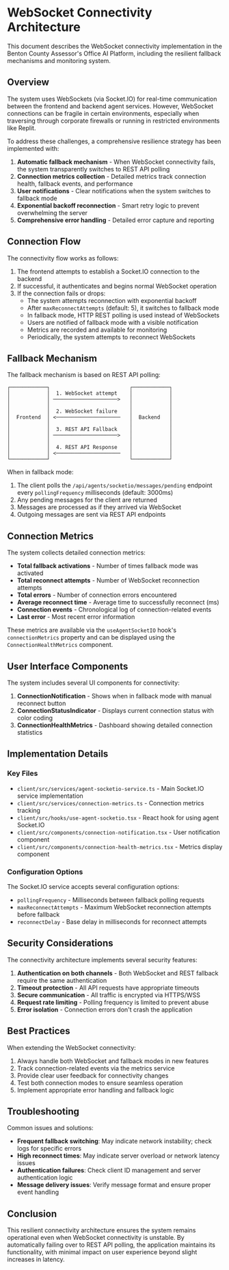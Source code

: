 # WebSocket Connectivity Architecture

This document describes the WebSocket connectivity implementation in the Benton County Assessor's Office AI Platform, including the resilient fallback mechanisms and monitoring system.

## Overview

The system uses WebSockets (via Socket.IO) for real-time communication between the frontend and backend agent services. However, WebSocket connections can be fragile in certain environments, especially when traversing through corporate firewalls or running in restricted environments like Replit.

To address these challenges, a comprehensive resilience strategy has been implemented with:

1. **Automatic fallback mechanism** - When WebSocket connectivity fails, the system transparently switches to REST API polling
2. **Connection metrics collection** - Detailed metrics track connection health, fallback events, and performance
3. **User notifications** - Clear notifications when the system switches to fallback mode
4. **Exponential backoff reconnection** - Smart retry logic to prevent overwhelming the server
5. **Comprehensive error handling** - Detailed error capture and reporting

## Connection Flow

The connectivity flow works as follows:

1. The frontend attempts to establish a Socket.IO connection to the backend
2. If successful, it authenticates and begins normal WebSocket operation
3. If the connection fails or drops:
   - The system attempts reconnection with exponential backoff
   - After `maxReconnectAttempts` (default: 5), it switches to fallback mode
   - In fallback mode, HTTP REST polling is used instead of WebSockets
   - Users are notified of fallback mode with a visible notification
   - Metrics are recorded and available for monitoring
   - Periodically, the system attempts to reconnect WebSockets

## Fallback Mechanism

The fallback mechanism is based on REST API polling:

```
┌────────────┐                          ┌────────────┐
│            │  1. WebSocket attempt    │            │
│            │ ─────────────────────>   │            │
│            │                          │            │
│            │  2. WebSocket failure    │            │
│  Frontend  │ <─────────────────────   │  Backend   │
│            │                          │            │
│            │  3. REST API Fallback    │            │
│            │ ─────────────────────>   │            │
│            │                          │            │
│            │  4. REST API Response    │            │
│            │ <─────────────────────   │            │
└────────────┘                          └────────────┘
```

When in fallback mode:

1. The client polls the `/api/agents/socketio/messages/pending` endpoint every `pollingFrequency` milliseconds (default: 3000ms)
2. Any pending messages for the client are returned
3. Messages are processed as if they arrived via WebSocket
4. Outgoing messages are sent via REST API endpoints

## Connection Metrics

The system collects detailed connection metrics:

- **Total fallback activations** - Number of times fallback mode was activated
- **Total reconnect attempts** - Number of WebSocket reconnection attempts
- **Total errors** - Number of connection errors encountered
- **Average reconnect time** - Average time to successfully reconnect (ms)
- **Connection events** - Chronological log of connection-related events
- **Last error** - Most recent error information

These metrics are available via the `useAgentSocketIO` hook's `connectionMetrics` property and can be displayed using the `ConnectionHealthMetrics` component.

## User Interface Components

The system includes several UI components for connectivity:

1. **ConnectionNotification** - Shows when in fallback mode with manual reconnect button
2. **ConnectionStatusIndicator** - Displays current connection status with color coding
3. **ConnectionHealthMetrics** - Dashboard showing detailed connection statistics

## Implementation Details

### Key Files

- `client/src/services/agent-socketio-service.ts` - Main Socket.IO service implementation
- `client/src/services/connection-metrics.ts` - Connection metrics tracking
- `client/src/hooks/use-agent-socketio.tsx` - React hook for using agent Socket.IO
- `client/src/components/connection-notification.tsx` - User notification component
- `client/src/components/connection-health-metrics.tsx` - Metrics display component

### Configuration Options

The Socket.IO service accepts several configuration options:

- `pollingFrequency` - Milliseconds between fallback polling requests
- `maxReconnectAttempts` - Maximum WebSocket reconnection attempts before fallback
- `reconnectDelay` - Base delay in milliseconds for reconnect attempts

## Security Considerations

The connectivity architecture implements several security features:

1. **Authentication on both channels** - Both WebSocket and REST fallback require the same authentication
2. **Timeout protection** - All API requests have appropriate timeouts
3. **Secure communication** - All traffic is encrypted via HTTPS/WSS
4. **Request rate limiting** - Polling frequency is limited to prevent abuse
5. **Error isolation** - Connection errors don't crash the application

## Best Practices

When extending the WebSocket connectivity:

1. Always handle both WebSocket and fallback modes in new features
2. Track connection-related events via the metrics service
3. Provide clear user feedback for connectivity changes
4. Test both connection modes to ensure seamless operation
5. Implement appropriate error handling and fallback logic

## Troubleshooting

Common issues and solutions:

- **Frequent fallback switching**: May indicate network instability; check logs for specific errors
- **High reconnect times**: May indicate server overload or network latency issues
- **Authentication failures**: Check client ID management and server authentication logic
- **Message delivery issues**: Verify message format and ensure proper event handling

## Conclusion

This resilient connectivity architecture ensures the system remains operational even when WebSocket connectivity is unstable. By automatically failing over to REST API polling, the application maintains its functionality, with minimal impact on user experience beyond slight increases in latency.
